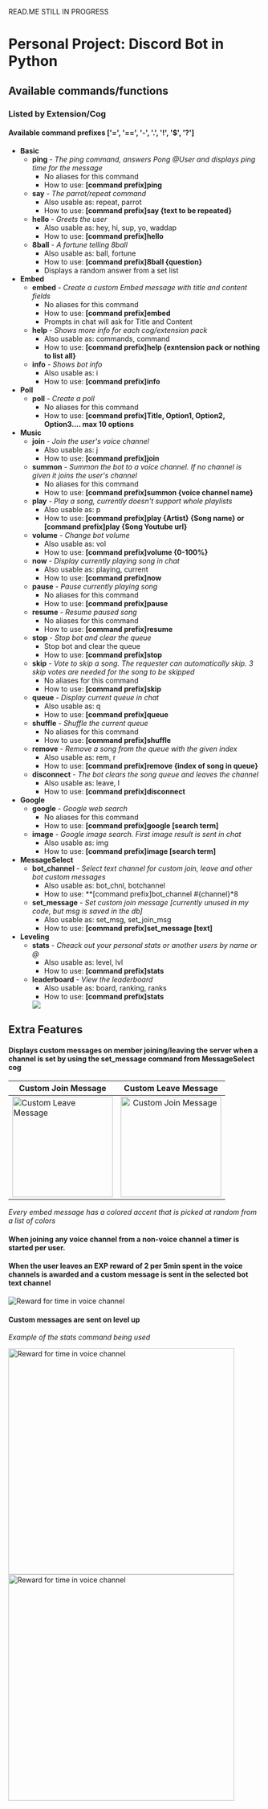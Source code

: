 READ.ME STILL IN PROGRESS

# Personal Project: Discord Bot in Python

## Available commands/functions
### Listed by Extension/Cog
#### Available command prefixes **['=', '==', '-', '.', '!', '$', '?']**
* **Basic**
  * **ping** - *The ping command, answers Pong @User and displays ping time for the message*
    * No aliases for this command
    * How to use: **[command prefix]ping**
  * **say** - *The parrot/repeat command*
    * Also usable as: repeat, parrot
    * How to use: **[command prefix]say {text to be repeated}**
  * **hello** - *Greets the user*
    * Also usable as: hey, hi, sup, yo, waddap
    * How to use: **[command prefix]hello**
  * **8ball** - *A fortune telling 8ball*
    * Also usable as: ball, fortune
    * How to use: **[command prefix]8ball {question}**
    * Displays a random answer from a set list
* **Embed**
  * **embed** - *Create a custom Embed message with title and content fields*
    * No aliases for this command
    * How to use: **[command prefix]embed**
    * Prompts in chat will ask for Title and Content
  * **help** - *Shows more info for each cog/extension pack*
    * Also usable as: commands, command
    * How to use: **[command prefix]help {exntension pack or nothing to list all}**
  * **info** - *Shows bot info*
    * Also usable as: i
    * How to use: **[command prefix]info**
* **Poll**
  * **poll** - *Create a poll*
    * No aliases for this command
    * How to use: **[command prefix]Title, Option1, Option2, Option3.... max 10 options**
* **Music**
  * **join** - *Join the user's voice channel*
    * Also usable as: j
    * How to use: **[command prefix]join**
  * **summon** - *Summon the bot to a voice channel. If no channel is given it joins the user's channel*
    * No aliases for this command
    * How to use: **[command prefix]summon {voice channel name}**
  * **play** - *Play a song, currently doesn't support whole playlists*
    * Also usable as: p
    * How to use: **[command prefix]play {Artist} {Song name} or [command prefix]play {Song Youtube url}**
  * **volume** - *Change bot volume*
    * Also usable as: vol
    * How to use: **[command prefix]volume {0-100%}**
  * **now** - *Display currently playing song in chat*
    * Also usable as: playing, current
    * How to use: **[command prefix]now**
  * **pause** - *Pause currently playing song*
    * No aliases for this command
    * How to use: **[command prefix]pause**
  * **resume** - *Resume paused song*
    * No aliases for this command
    * How to use: **[command prefix]resume**
  * **stop** - *Stop bot and clear the queue*
    * Stop bot and clear the queue
    * How to use: **[command prefix]stop**
  * **skip** - *Vote to skip a song. The requester can automatically skip. 3 skip votes are needed for the song to be skipped*
    * No aliases for this command
    * How to use: **[command prefix]skip**
  * **queue** - *Display current queue in chat*
    * Also usable as: q
    * How to use: **[command prefix]queue**
  * **shuffle** - *Shuffle the current queue*
    * No aliases for this command
    * How to use: **[command prefix]shuffle**
  * **remove** - *Remove a song from the queue with the given index*
    * Also usable as: rem, r
    * How to use: **[command prefix]remove {index of song in queue}**
  * **disconnect** - *The bot clears the song queue and leaves the channel*
    * Also usable as: leave, l
    * How to use: **[command prefix]disconnect**
* **Google**
  * **google** - *Google web search*
    * No aliases for this command
    * How to use: **[command prefix]google [search term]**
  * **image** - *Google image search. First image result is sent in chat*
    * Also usable as: img
    * How to use: **[command prefix]image [search term]**
* **MessageSelect**
  * **bot_channel** - *Select text channel for custom join, leave and other bot custom messages*
    * Also usable as: bot_chnl, botchannel
    * How to use: **[command prefix]bot_channel #{channel}*8
  * **set_message** - *Set custom join message [currently unused in my code, but msg is saved in the db]*
    * Also usable as: set_msg, set_join_msg
    * How to use: **[command prefix]set_message [text]**
* **Leveling**
  * **stats** - *Cheack out your personal stats or another users by name or @*
    * Also usable as: level, lvl
    * How to use: **[command prefix]stats**
  * **leaderboard** - *View the leaderboard*
    * Also usable as: board, ranking, ranks
    * How to use: **[command prefix]stats**
    <img src="https://i.imgur.com/Iq6BjG0.png">
    
## Extra Features

#### Displays custom messages on member joining/leaving the server when a channel is set by using the set_message command from MessageSelect cog
| Custom Join Message | Custom Leave Message |
| ------------- |:-------------:|
| <img src="https://imgur.com/HONGcbN.png" alt="Custom Leave Message" height="200"> | <img src="https://imgur.com/BoxhTpW.png" alt="Custom Join Message" height="200"> |

*Every embed message has a colored accent that is picked at random from a list of colors*
#### When joining any voice channel from a non-voice channel a timer is started per user. 
#### When the user leaves an EXP reward of 2 per 5min spent in the voice channels is awarded and a custom message is sent in the selected bot text channel

<img src="https://i.imgur.com/RfWdjfI.png" alt="Reward for time in voice channel">


#### Custom messages are sent on level up
*Example of the stats command being used*

<img src="https://i.imgur.com/XSR3gNZ.png" alt="Reward for time in voice channel" width="450">
<img src="https://i.imgur.com/zrXVVM7.png" alt="Reward for time in voice channel" width="450">

